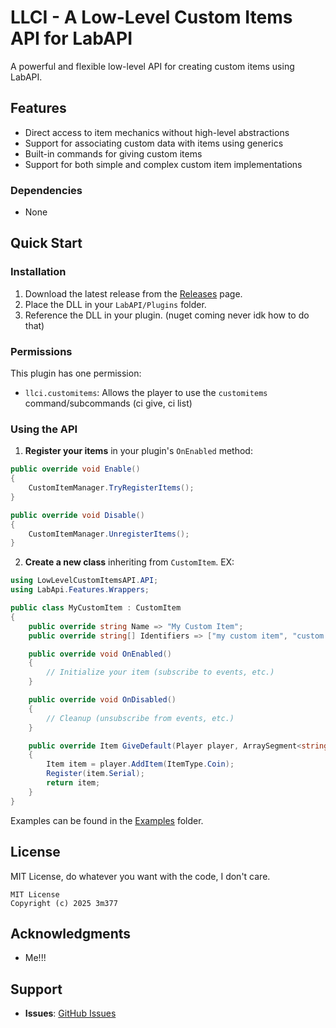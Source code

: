 # LLCI - A Low-Level Custom Items API for LabAPI
A powerful and flexible low-level API for creating custom items using LabAPI.

## Features
 - Direct access to item mechanics without high-level abstractions
 - Support for associating custom data with items using generics
 - Built-in commands for giving custom items
 - Support for both simple and complex custom item implementations

### Dependencies
 - None

## Quick Start

### Installation
1. Download the latest release from the [Releases](https://github.com/3m377/LowLevelCustomItemsAPI/releases) page.
2. Place the DLL in your `LabAPI/Plugins` folder.
3. Reference the DLL in your plugin. (nuget coming never idk how to do that)

### Permissions
This plugin has one permission:
 - `llci.customitems`: Allows the player to use the `customitems` command/subcommands (ci give, ci list)

### Using the API
1. **Register your items** in your plugin's `OnEnabled` method:
```csharp
public override void Enable()
{
    CustomItemManager.TryRegisterItems();
}

public override void Disable()
{
    CustomItemManager.UnregisterItems();
}
```

2. **Create a new class** inheriting from `CustomItem`. EX:
```csharp
using LowLevelCustomItemsAPI.API;
using LabApi.Features.Wrappers;

public class MyCustomItem : CustomItem
{
    public override string Name => "My Custom Item";
    public override string[] Identifiers => ["my custom item", "custom item"];

    public override void OnEnabled()
    {
        // Initialize your item (subscribe to events, etc.)
    }

    public override void OnDisabled()
    {
        // Cleanup (unsubscribe from events, etc.)
    }

    public override Item GiveDefault(Player player, ArraySegment<string> args, object data)
    {
        Item item = player.AddItem(ItemType.Coin);
        Register(item.Serial);
        return item;
    }
}
```

Examples can be found in the [Examples](Examples) folder.

## License
MIT License, do whatever you want with the code, I don't care.

```
MIT License
Copyright (c) 2025 3m377
```

## Acknowledgments
 - Me!!!

## Support
 - **Issues**: [GitHub Issues](https://github.com/your-repo/issues)